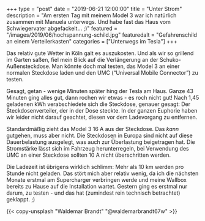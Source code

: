 +++
type = "post"
date = "2019-06-21 12:00:00"
title = "Unter Strom"
description = "Am ersten Tag mit meinem Model 3 war ich natürlich zusammen mit Manuela unterwegs. Und habe fast das Haus vom Schwiegervater abgefackelt… ;)"
featured = "/images/2019/06/hochspannung-schild.jpg"
featuredalt = "Gefahrenschild an einem Verteilerkasten"
categories = ["Unterwegs im Tesla"]
+++

Das relativ gute Wetter in Köln galt es auszukosten. Und als wir so grillend im Garten saßen, fiel mein Blick auf die Verlängerung an der Schuko-Außensteckdose. Man könnte doch mal testen, das Model 3 an einer normalen Steckdose laden und den UMC (“Universal Mobile Connector”) zu testen.

Gesagt, getan - wenige Minuten später hing der Tesla am Haus. Ganze 43 Minuten ging alles gut, dann rochen wir etwas - es roch nicht gut! Nach 1,45 geladenen kWh verabschiedete sich die Steckdose, genauer gesagt: Der Steckdosenverteiler, der in der Dose steckte. In der ganzen Euphorie haben wir leider nicht darauf geachtet, diesen vor dem Ladevorgang zu entfernen.

Standardmäßig zieht das Model 3 16 A aus der Steckdose. Das *kann* gutgehen, muss aber nicht. Die Steckdosen in Europa sind nicht auf diese Dauerbelastung ausgelegt, was auch zur Überlastung beigetragen hat. Die Stromstärke lässt sich im Fahrzeug herunterregeln, bei Verwendung des UMC an einer Steckdose sollten 10 A nicht überschritten werden.

Die Ladezeit ist übrigens wirklich schlimm: Mehr als 10 km werden pro Stunde nicht geladen. Das stört mich aber relativ wenig, da ich die nächsten Monate erstmal am Supercharger verbringen werde und meine Wallbox bereits zu Hause auf die Installation wartet. Gestern ging es erstmal nur darum, zu testen - und das hat (zumindest rein technisch betrachtet) geklappt. ;)

{{< copy-unsplash "Waldemar Brandt" "@waldemarbrandt67w" >}}
